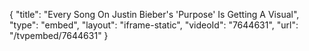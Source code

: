 {
    "title": "Every Song On Justin Bieber's 'Purpose' Is Getting A Visual",
    "type": "embed",
    "layout": "iframe-static",
    "videoId": "7644631",
    "url": "\/tvpembed\/7644631"
}